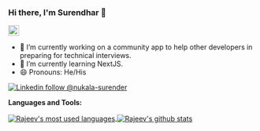 ### Hi there, I'm Surendhar 👋

<a href="https://linkedin.com/in/surender-nukala-6297b64b/">
  <img alt="Nukala Surendhar's Linkdein" width="22px" src="https://cdn.jsdelivr.net/npm/simple-icons@v3/icons/linkedin.svg" />
</a>

- 🔭 I’m currently working on a community app to help other developers in preparing for technical interviews.
- 🌱 I’m currently learning NextJS.
- 😄 Pronouns: He/His

[![Linkedin follow @nukala-surender](https://img.shields.io/badge/-nuakal-surender-blue?style=flat-square&logo=Linkedin&logoColor=white&link=https://www.linkedin.com/in/surender-nukala-6297b64b/)](https://www.linkedin.com/in/surender-nukala-6297b64b/) &nbsp;

**Languages and Tools:**  

<a href="https://github.com/callicoder">
  <img align="center" src="https://github-readme-stats.vercel.app/api/top-langs/?username=nukala-surender&theme=light&count_private=true&layout=compact" alt="Rajeev's most used languages" />
</a>
<a href="https://github.com/callicoder">
 <img align="center" src="https://github-readme-stats.vercel.app/api?username=nukala-surender&show_icons=true&theme=light&line_height=27&include_all_commits=true&count_private=true&hide=issues,prs,contribs" alt="Rajeev's github stats"/>
</a>

<!--
**nukala-surender/nukala-surender** is a ✨ _special_ ✨ repository because its `README.md` (this file) appears on your GitHub profile.

Here are some ideas to get you started:

- 🔭 I’m currently working on ...
- 🌱 I’m currently learning ...
- 👯 I’m looking to collaborate on ...
- 🤔 I’m looking for help with ...
- 💬 Ask me about ...
- 📫 How to reach me: ...
- 😄 Pronouns: ...
- ⚡ Fun fact: ...

## Hey there, I'm Rajeev Singh! 👋

<a href="https://twitter.com/callicoder">
  <img alt="Rajeev's Twitter" width="22px" src="https://cdn.jsdelivr.net/npm/simple-icons@v3/icons/twitter.svg" />
</a> &nbsp;
<a href="https://linkedin.com/in/callicoder">
  <img alt="Rajeev's Linkdein" width="22px" src="https://cdn.jsdelivr.net/npm/simple-icons@v3/icons/linkedin.svg" />
</a> &nbsp;
<a href="https://stackoverflow.com/users/4837440/rajeev-kumar-singh">
  <img alt="Rajeev's StackOverflow" width="22px" src="https://cdn.jsdelivr.net/npm/simple-icons@v3/icons/stackoverflow.svg" />
</a> &nbsp;
<a href="https://www.reddit.com/user/callicoder">
  <img alt="Rajeev's Reddit" width="22px" src="https://cdn.jsdelivr.net/npm/simple-icons@v3/icons/reddit.svg" />
</a> &nbsp;
<a href="https://www.facebook.com/rajeevhub/">
  <img alt="Rajeev's Facebook" width="22px" src="https://cdn.jsdelivr.net/npm/simple-icons@v3/icons/facebook.svg" />
</a>  &nbsp;
<a href="https://instagram.com/rajeevhub/">
  <img alt="Rajeev's Instagram" width="22px" src="https://cdn.jsdelivr.net/npm/simple-icons@v3/icons/instagram.svg" />
</a>
<br/>
<br/>

- 🔭 I’m currently working on a social app to connect strangers over chat/video/voice calls, and host fun live streams.
- 🌱 I’m currently learning Haskell.
- 💬 Ask me about Java, Golang, System design or any tech related stuff.
- 😄 Pronouns: He/His

[![Twitter follow @calliCoder](https://img.shields.io/twitter/follow/callicoder?style=social)](https://twitter.com/callicoder) &nbsp;
[![Linkedin follow @callicoder](https://img.shields.io/badge/-callicoder-blue?style=flat-square&logo=Linkedin&logoColor=white&link=https://www.linkedin.com/in/callicoder/)](https://www.linkedin.com/in/callicoder/) &nbsp;
[![Reddit follow @callicoder](https://img.shields.io/reddit/user-karma/link/callicoder?label=callicoder&style=social)](https://www.reddit.com/user/callicoder) &nbsp;
[![Blog](https://img.shields.io/badge/Blog-callicoder.com-brightgreen)](https://www.callicoder.com)

**Languages and Tools:**  

<a href="https://github.com/callicoder">
  <img align="center" src="https://github-readme-stats.vercel.app/api/top-langs/?username=callicoder&theme=light&count_private=true&layout=compact" alt="Rajeev's most used languages" />
</a>
<a href="https://github.com/callicoder">
 <img align="center" src="https://github-readme-stats.vercel.app/api?username=callicoder&show_icons=true&theme=light&line_height=27&include_all_commits=true&count_private=true&hide=issues,prs,contribs" alt="Rajeev's github stats"/>
</a>
-->
